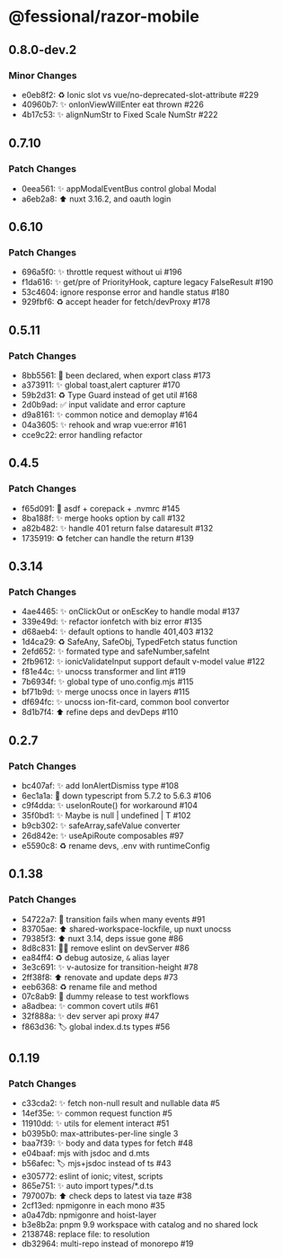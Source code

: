 # @fessional/razor-mobile

## 0.8.0-dev.2

### Minor Changes

- e0eb8f2: ♻️ Ionic slot vs vue/no-deprecated-slot-attribute #229
- 40960b7: ✨ onIonViewWillEnter eat thrown #226
- 4b17c53: ✨ alignNumStr to Fixed Scale NumStr #222

## 0.7.10

### Patch Changes

- 0eea561: ✨ appModalEventBus control global Modal
- a6eb2a8: ⬆️ nuxt 3.16.2, and oauth login

## 0.6.10

### Patch Changes

- 696a5f0: ✨ throttle request without ui #196
- f1da616: ✨ get/pre of PriorityHook, capture legacy FalseResult #190
- 53c4604: ignore response error and handle status #180
- 929fbf6: ♻️ accept header for fetch/devProxy #178

## 0.5.11

### Patch Changes

- 8bb5561: 🐛 been declared, when export class #173
- a373911: ✨ global toast,alert capturer #170
- 59b2d31: ♻️ Type Guard instead of get util #168
- 2d0b9ad: ✅ input validate and error capture
- d9a8161: ✨ common notice and demoplay #164
- 04a3605: ✨ rehook and wrap vue:error #161
- cce9c22: error handling refactor

## 0.4.5

### Patch Changes

- f65d091: 💚 asdf + corepack + .nvmrc #145
- 8ba188f: ✨ merge hooks option by call #132
- a82b482: ✨ handle 401 return false dataresult #132
- 1735919: ♻️ fetcher can handle the return #139

## 0.3.14

### Patch Changes

- 4ae4465: ✨ onClickOut or onEscKey to handle modal #137
- 339e49d: ✨ refactor ionfetch with biz error #135
- d68aeb4: ✨ default options to handle 401,403 #132
- 1d4ca29: ♻️ SafeAny, SafeObj, TypedFetch status function
- 2efd652: ✨ formated type and safeNumber,safeInt
- 2fb9612: ✨ ionicValidateInput support default v-model value #122
- f81e44c: ✨ unocss transformer and lint #119
- 7b6934f: ✨ global type of uno.config.mjs #115
- bf71b9d: ✨ merge unocss once in layers #115
- df694fc: ✨ unocss ion-fit-card, common bool convertor
- 8d1b7f4: ⬆️ refine deps and devDeps #110

## 0.2.7

### Patch Changes

- bc407af: ✨ add IonAlertDismiss type #108
- 6ec1a1a: 🐛 down typescript from 5.7.2 to 5.6.3 #106
- c9f4dda: ✨ useIonRoute() for workaround #104
- 35f0bd1: ✨ Maybe<T> is null | undefined | T #102
- b9cb302: ✨ safeArray,safeValue converter
- 26d842e: ✨ useApiRoute composables #97
- e5590c8: ♻️ rename devs, .env with runtimeConfig

## 0.1.38

### Patch Changes

- 54722a7: 🐛 transition fails when many events #91
- 83705ae: ⬆ shared-workspace-lockfile, up nuxt unocss
- 79385f3: ⬆ nuxt 3.14, deps issue gone #86
- 8d8c831: 🧑‍💻 remove eslint on devServer #86
- ea84ff4: ♻️ debug autosize, `&` alias layer
- 3e3c691: ✨ v-autosize for transition-height #78
- 2ff38f8: ⬆️ renovate and update deps #73
- eeb6368: ♻️ rename file and method
- 07c8ab9: 💚 dummy release to test workflows
- a8adbea: ✨ common covert utils #61
- 32f888a: ✨ dev server api proxy #47
- f863d36: 🏷️ global index.d.ts types #56

## 0.1.19

### Patch Changes

- c33cda2: ✨ fetch non-null result and nullable data #5
- 14ef35e: ✨ common request function #5
- 11910dd: ✨ utils for element interact #51
- b0395b0: max-attributes-per-line single 3
- baa7f39: ✨ body and data types for fetch #48
- e04baaf: mjs with jsdoc and d.mts
- b56afec: 🏷️ mjs+jsdoc instead of ts #43
- e305772: eslint of ionic; vitest, scripts
- 865e751: ✨ auto import types/\*.d.ts
- 797007b: ⬆️ check deps to latest via taze #38
- 2cf13ed: npmigonre in each mono #35
- a0a47db: npmigonre and hoist-layer
- b3e8b2a: pnpm 9.9 workspace with catalog and no shared lock
- 2138748: replace file: to resolution
- db32964: multi-repo instead of monorepo #19
